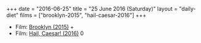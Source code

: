 +++
date = "2016-06-25"
title = "25 June 2016 (Saturday)"
layout = "daily-diet"
films = ["brooklyn-2015", "hail-caesar-2016"]
+++

<ul>
<li class="entry films">Film: <a href="/films/brooklyn-2015">Brooklyn (2015)</a> +</li>
<li class="entry films">Film: <a href="/films/hail-caesar-2016">Hail, Caesar! (2016)</a> 0</li>
</ul>